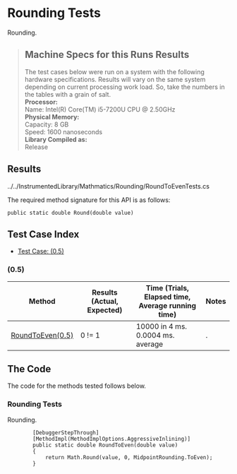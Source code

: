 # Rounding Tests

Rounding.

> ## Machine Specs for this Runs Results
> The test cases below were run on a system with the following hardware specifications. Results will vary on the same system depending on current processing work load. So, take the numbers in the tables with a grain of salt.  
> **Processor:**  
> Name: Intel(R) Core(TM) i5-7200U CPU @ 2.50GHz  
  > **Physical Memory:**  
> Capacity: 8 GB  
> Speed: 1600 nanoseconds  
  > **Library Compiled as:**  
> Release  

## Results

../../InstrumentedLibrary/Mathmatics/Rounding/RoundToEvenTests.cs

The required method signature for this API is as follows:

```CSharp
public static double Round(double value)
```

## Test Case Index

- [Test Case: (0.5)](#0.5)

### (0.5)

| Method | Results (Actual, Expected) | Time (Trials, Elapsed time, Average running time) | Notes |
|---|---|---|---|
| [RoundToEven(0.5)](#Rounding-Tests) | 0 != 1 | 10000 in 4 ms. 0.0004 ms. average | . |

## The Code

The code for the methods tested follows below.

### Rounding Tests

Rounding.  

```CSharp
        [DebuggerStepThrough]
        [MethodImpl(MethodImplOptions.AggressiveInlining)]
        public static double RoundToEven(double value)
        {
            return Math.Round(value, 0, MidpointRounding.ToEven);
        }
```


